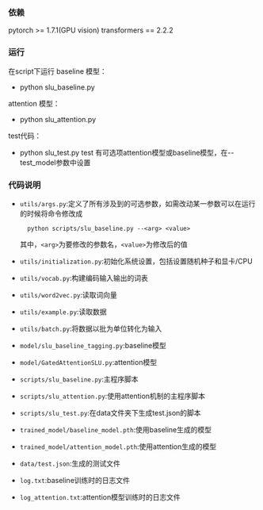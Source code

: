 ### 依赖

pytorch >= 1.7.1(GPU vision)
transformers == 2.2.2

### 运行
    
在script下运行
  baseline 模型：
+ python slu_baseline.py 

attention 模型：
+ python slu_attention.py

test代码：
+ python slu_test.py
test 有可选项attention模型或baseline模型，在--test_model参数中设置

### 代码说明

+ `utils/args.py`:定义了所有涉及到的可选参数，如需改动某一参数可以在运行的时候将命令修改成
        
        python scripts/slu_baseline.py --<arg> <value>
    其中，`<arg>`为要修改的参数名，`<value>`为修改后的值
+ `utils/initialization.py`:初始化系统设置，包括设置随机种子和显卡/CPU
+ `utils/vocab.py`:构建编码输入输出的词表
+ `utils/word2vec.py`:读取词向量
+ `utils/example.py`:读取数据
+ `utils/batch.py`:将数据以批为单位转化为输入
+ `model/slu_baseline_tagging.py`:baseline模型
+ `model/GatedAttentionSLU.py`:attention模型
+ `scripts/slu_baseline.py`:主程序脚本
+ `scripts/slu_attention.py`:使用attention机制的主程序脚本
+ `scripts/slu_test.py`:在data文件夹下生成test.json的脚本
+ `trained_model/baseline_model.pth`:使用baseline生成的模型
+ `trained_model/attention_model.pth`:使用attention生成的模型
+ `data/test.json`:生成的测试文件
+ `log.txt`:baseline训练时的日志文件
+ `log_attention.txt`:attention模型训练时的日志文件

